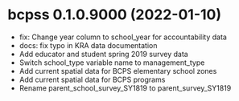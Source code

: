 <!-- NEWS.md is maintained by https://cynkra.github.io/fledge, do not edit -->

# bcpss 0.1.0.9000 (2022-01-10)

- fix: Change year column to school_year for accountability data
- docs: fix typo in KRA data documentation
- Add educator and student spring 2019 survey data
- Switch school_type variable name to management_type
- Add current spatial data for BCPS elementary school zones
- Add current spatial data for BCPS programs
- Rename parent_school_survey_SY1819 to parent_survey_SY1819


